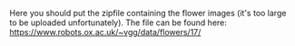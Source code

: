 Here you should put the zipfile containing the flower images (it's too large to be uploaded unfortunately). The file can be found here: https://www.robots.ox.ac.uk/~vgg/data/flowers/17/
